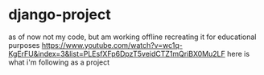 # django-project
as of now not my code, but am working offline recreating it for educational purposes 
https://www.youtube.com/watch?v=wc1q-KgErFU&index=3&list=PLEsfXFp6DpzT5veidCTZ1mQriBX0Mu2LF here is what i'm following as a project
